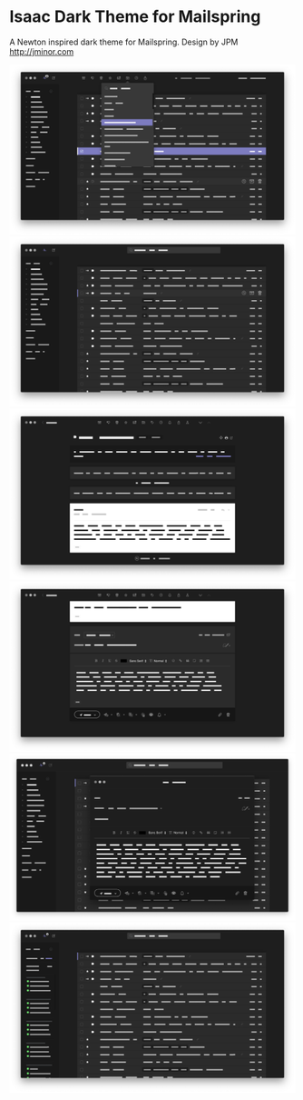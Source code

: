 # Isaac Dark Theme for Mailspring

A Newton inspired dark theme for Mailspring.
Design by JPM http://jminor.com

![](./preview-1.png)
![](./preview-2.png)
![](./preview-3.png)
![](./preview-4.png)
![](./preview-5.png)
![](./preview-6.png)
